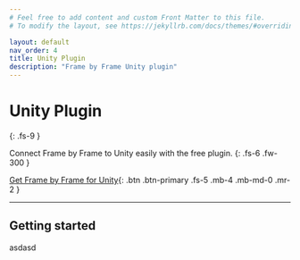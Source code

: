 ```yaml
---
# Feel free to add content and custom Front Matter to this file.
# To modify the layout, see https://jekyllrb.com/docs/themes/#overriding-theme-defaults

layout: default
nav_order: 4
title: Unity Plugin
description: "Frame by Frame Unity plugin"
---
```


# Unity Plugin
{: .fs-9 }

Connect Frame by Frame to Unity easily with the free plugin.
{: .fs-6 .fw-300 }

[Get Frame by Frame for Unity](#getting-started){: .btn .btn-primary .fs-5 .mb-4 .mb-md-0 .mr-2 }

---

## Getting started
asdasd